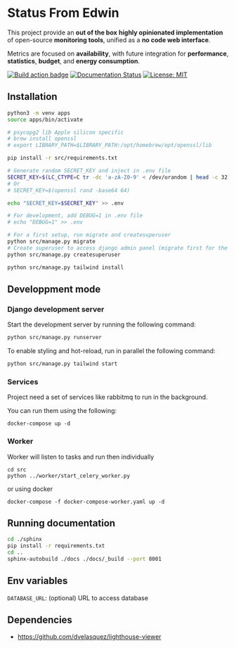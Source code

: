 # Status From Edwin

This project provide an **out of the box** **highly opinionated implementation** of open-source **monitoring tools**, unified as a **no code web interface**.

Metrics are focused on **availability**, with future integration for **performance**, **statistics**, **budget**, and **energy consumption**.

[![Build action badge](https://github.com/fromedwin/monitor/actions/workflows/django.yml/badge.svg?branch=main)](https://github.com/fromedwin/monitor/actions/) [![Documentation Status](https://readthedocs.org/projects/fromedwin-monitor/badge/?version=latest)](https://fromedwin-monitor.readthedocs.io/en/latest/?badge=latest) [![License: MIT](https://img.shields.io/badge/License-MIT-green.svg)](https://github.com/fromedwin/monitor/blob/main/LICENSE)

## Installation

```bash
python3 -m venv apps
source apps/bin/activate

# psycopg2 lib Apple silicon specific
# brew install openssl
# export LIBRARY_PATH=$LIBRARY_PATH:/opt/homebrew/opt/openssl/lib

pip install -r src/requirements.txt

# Generate random SECRET_KEY and inject in .env file
SECRET_KEY=$(LC_CTYPE=C tr -dc 'a-zA-Z0-9' < /dev/urandom | head -c 32)
# Or 
# SECRET_KEY=$(openssl rand -base64 64)

echo "SECRET_KEY=$SECRET_KEY" >> .env

# For development, add DEBUG=1 in .env file
# echo "DEBUG=1" >> .env

# For a first setup, run migrate and createsuperuser
python src/manage.py migrate
# Create superuser to access django admin panel (migrate first for the first setup)
python src/manage.py createsuperuser

python src/manage.py tailwind install
```

## Developpment mode

### Django development server

Start the development server by running the following command:

```bash
python src/manage.py runserver
```

To enable styling and hot-reload, run in parallel the following command:

```bash
python src/manage.py tailwind start
```

### Services

Project need a set of services like rabbitmq to run in the background. 

You can run them using the following:

```
docker-compose up -d
```

### Worker

Worker will listen to tasks and run then individually 

```
cd src
python ../worker/start_celery_worker.py
```

or using docker

```
docker-compose -f docker-compose-worker.yaml up -d
```

## Running documentation

```bash
cd ./sphinx
pip install -r requirements.txt
cd ..
sphinx-autobuild ./docs ./docs/_build --port 8001
```

## Env variables

`DATABASE_URL`: (optional) URL to access database

## Dependencies

- https://github.com/dvelasquez/lighthouse-viewer
